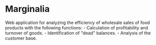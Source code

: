 # Marginalia
Web application for analyzing the efficiency of wholesale sales of food products with the following functions:  - Calculation of profitability and turnover of goods.  - Identification of "dead" balances.  - Analysis of the customer base.

